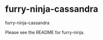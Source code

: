 furry-ninja-cassandra
=====================

furry-ninja-cassandra

Please see the README for furry-ninja.
